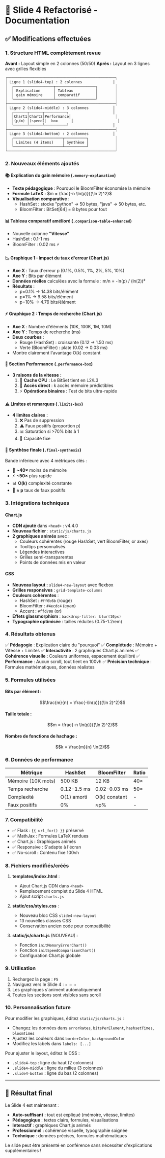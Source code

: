 # 🎯 Slide 4 Refactorisé - Documentation

## ✅ Modifications effectuées

### 1. Structure HTML complètement revue

**Avant :** Layout simple en 2 colonnes (50/50)
**Après :** Layout en 3 lignes avec grilles flexibles

```
┌─────────────────────────────────────────────────┐
│ Ligne 1 (slide4-top) : 2 colonnes              │
│  ┌──────────────────┬──────────────────┐        │
│  │ Explication      │ Tableau          │        │
│  │ gain mémoire     │ comparatif       │        │
│  └──────────────────┴──────────────────┘        │
├─────────────────────────────────────────────────┤
│ Ligne 2 (slide4-middle) : 3 colonnes           │
│  ┌──────┬──────┬──────────┐                    │
│  │Chart1│Chart2│Performance│                    │
│  │(p/m) │(speed)│  box      │                    │
│  └──────┴──────┴──────────┘                    │
├─────────────────────────────────────────────────┤
│ Ligne 3 (slide4-bottom) : 2 colonnes           │
│  ┌──────────────────────┬──────────┐            │
│  │ Limites (4 items)    │ Synthèse │            │
│  └──────────────────────┴──────────┘            │
└─────────────────────────────────────────────────┘
```

### 2. Nouveaux éléments ajoutés

#### 📚 Explication du gain mémoire (`.memory-explanation`)
- **Texte pédagogique** : Pourquoi le BloomFilter économise la mémoire
- **Formule LaTeX** : $m = \frac{-n \ln(p)}{(\ln 2)^2}$
- **Visualisation comparative** :
  - HashSet : stocke "python" → 50 bytes, "java" → 50 bytes, etc.
  - BloomFilter : BitSet[64] = 8 bytes pour tout

#### 📊 Tableau comparatif amélioré (`.comparison-table-enhanced`)
- Nouvelle colonne **"Vitesse"**
- HashSet : 0.1-1 ms
- BloomFilter : 0.02 ms ⚡

#### 📉 Graphique 1 : Impact du taux d'erreur (Chart.js)
- **Axe X** : Taux d'erreur p (0.1%, 0.5%, 1%, 2%, 5%, 10%)
- **Axe Y** : Bits par élément
- **Données réelles** calculées avec la formule : m/n = -ln(p) / (ln(2))²
- **Résultats** :
  - p=0.1% → 14.38 bits/élément
  - p=1% → 9.58 bits/élément
  - p=10% → 4.79 bits/élément

#### ⚡ Graphique 2 : Temps de recherche (Chart.js)
- **Axe X** : Nombre d'éléments (10K, 100K, 1M, 10M)
- **Axe Y** : Temps de recherche (ms)
- **Deux courbes** :
  - Rouge (HashSet) : croissante (0.12 → 1.50 ms)
  - Verte (BloomFilter) : plate (0.02 → 0.03 ms)
- Montre clairement l'avantage O(k) constant

#### 🚀 Section Performance (`.performance-box`)
- **3 raisons de la vitesse** :
  1. 💾 **Cache CPU** : Le BitSet tient en L2/L3
  2. 🎯 **Accès direct** : k accès mémoire prédictibles
  3. ⚡ **Opérations binaires** : Test de bits ultra-rapide

#### ⚠️ Limites et remarques (`.limits-box`)
- **4 limites claires** :
  1. ❌ Pas de suppression
  2. ⚠️ Faux positifs (proportion p)
  3. 📊 Saturation si >70% bits à 1
  4. 🔢 Capacité fixe

#### 🎯 Synthèse finale (`.final-synthesis`)
Bande inférieure avec 4 métriques clés :
- 💾 **~40×** moins de mémoire
- ⚡ **~50×** plus rapide
- 📊 **O(k)** complexité constante
- 🎯 **≈ p** taux de faux positifs

### 3. Intégrations techniques

#### Chart.js
- **CDN ajouté** dans `<head>` : v4.4.0
- **Nouveau fichier** : `static/js/charts.js`
- **2 graphiques animés** avec :
  - Couleurs cohérentes (rouge HashSet, vert BloomFilter, or axes)
  - Tooltips personnalisés
  - Légendes interactives
  - Grilles semi-transparentes
  - Points de données mis en valeur

#### CSS
- **Nouveau layout** : `slide4-new-layout` avec flexbox
- **Grilles responsives** : `grid-template-columns`
- **Couleurs cohérentes** :
  - HashSet : `#ff6b6b` (rouge)
  - BloomFilter : `#4ecdc4` (cyan)
  - Accent : `#ffd700` (or)
- **Effets glassmorphism** : `backdrop-filter: blur(10px)`
- **Typographie optimisée** : tailles réduites (0.75-1.2rem)

### 4. Résultats obtenus

✅ **Pédagogie** : Explication claire du "pourquoi"
✅ **Complétude** : Mémoire + Vitesse + Limites
✅ **Interactivité** : 2 graphiques Chart.js animés
✅ **Cohérence visuelle** : Couleurs uniformes, espacement équilibré
✅ **Performance** : Aucun scroll, tout tient en 100vh
✅ **Précision technique** : Formules mathématiques, données réalistes

### 5. Formules utilisées

#### Bits par élément :
$$\frac{m}{n} = \frac{-\ln(p)}{(\ln 2)^2}$$

#### Taille totale :
$$m = \frac{-n \ln(p)}{(\ln 2)^2}$$

#### Nombre de fonctions de hachage :
$$k = \frac{m}{n} \ln(2)$$

### 6. Données de performance

| Métrique | HashSet | BloomFilter | Ratio |
|----------|---------|-------------|-------|
| Mémoire (10K mots) | 500 KB | 12 KB | 40× |
| Temps recherche | 0.12-1.5 ms | 0.02-0.03 ms | 50× |
| Complexité | O(1) amorti | O(k) constant | - |
| Faux positifs | 0% | ≈p% | - |

### 7. Compatibilité

- ✅ Flask : `{{ url_for() }}` préservé
- ✅ MathJax : Formules LaTeX rendues
- ✅ Chart.js : Graphiques animés
- ✅ Responsive : S'adapte à l'écran
- ✅ No-scroll : Contenu fixe 100vh

### 8. Fichiers modifiés/créés

1. **templates/index.html** :
   - Ajout Chart.js CDN dans `<head>`
   - Remplacement complet du Slide 4 HTML
   - Ajout script `charts.js`

2. **static/css/styles.css** :
   - Nouveau bloc CSS `slide4-new-layout`
   - 13 nouvelles classes CSS
   - Conservation ancien code pour compatibilité

3. **static/js/charts.js** (NOUVEAU) :
   - Fonction `initMemoryErrorChart()`
   - Fonction `initSpeedComparisonChart()`
   - Configuration Chart.js globale

### 9. Utilisation

1. Rechargez la page : `F5`
2. Naviguez vers le Slide 4 : `→ → →`
3. Les graphiques s'animent automatiquement
4. Toutes les sections sont visibles sans scroll

### 10. Personnalisation future

Pour modifier les graphiques, éditez `static/js/charts.js` :
- Changez les données dans `errorRates`, `bitsPerElement`, `hashsetTimes`, `bloomTimes`
- Ajustez les couleurs dans `borderColor`, `backgroundColor`
- Modifiez les labels dans `labels: [...]`

Pour ajuster le layout, éditez le CSS :
- `.slide4-top` : ligne du haut (2 colonnes)
- `.slide4-middle` : ligne du milieu (3 colonnes)
- `.slide4-bottom` : ligne du bas (2 colonnes)

---

## 🎉 Résultat final

Le Slide 4 est maintenant :
- **Auto-suffisant** : tout est expliqué (mémoire, vitesse, limites)
- **Pédagogique** : textes clairs, formules, visualisations
- **Interactif** : graphiques Chart.js animés
- **Professionnel** : cohérence visuelle, typographie soignée
- **Technique** : données précises, formules mathématiques

Le slide peut être présenté en conférence sans nécessiter d'explications supplémentaires !
